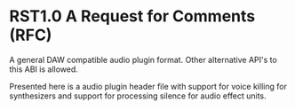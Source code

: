 # RST1.0 A Request for Comments (RFC)
A general DAW compatible audio plugin format. Other alternative API's to this ABI is allowed.

Presented here is a audio plugin header file with support for voice killing for synthesizers and support for processing silence for audio effect units.
